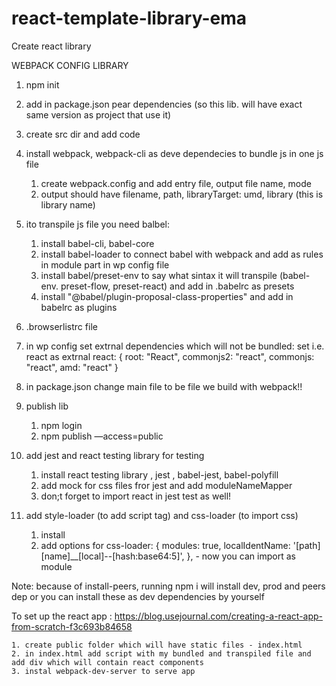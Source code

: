 # react-template-library-ema
Create react library

WEBPACK CONFIG LIBRARY

1. npm init
2. add in package.json pear dependencies (so this lib. will have exact same version as project that use it)
3. create src dir and add code
4. install webpack, webpack-cli as deve dependecies to bundle js in one js file 
	1. create webpack.config and add entry file, output file name, mode
	2. output should have filename, path,  libraryTarget: umd, library (this is library name)

5. ito transpile js file you need balbel:
    1. install babel-cli, babel-core
    2. install babel-loader to connect babel with webpack and add as rules in module part in wp config file
    3. install babel/preset-env to say what sintax it will transpile (babel-env. preset-flow, preset-react) and add in .babelrc as presets
    4. install "@babel/plugin-proposal-class-properties" and add in babelrc as plugins
6.  .browserlistrc file
7.  in wp config set extrnal dependencies which will not be bundled: set i.e. react as extrnal 
 		react: {
    		root: "React",
      		commonjs2: "react",
      		commonjs: "react",
      		amd: "react"
    		}
8. in package.json change main file to be file we build with webpack!!
9. publish lib
    1. npm login
    2. npm publish —access=public
10. add jest and react testing library for testing
	1. install react testing library , jest , babel-jest, babel-polyfill
	2. add mock for css files fror jest and add moduleNameMapper
	3. don;t forget to import react in jest test as well!
11. add style-loader (to add script tag) and css-loader (to import css)
	1. install 
	2. add options for css-loader: { modules: true, localIdentName: '[path][name]__[local]--[hash:base64:5]', }, -  now you can import as module


Note: because of install-peers, running npm i will install dev, prod and peers dep or you can install these as dev dependencies by yourself

To set up the react app :
https://blog.usejournal.com/creating-a-react-app-from-scratch-f3c693b84658

	1. create public folder which will have static files - index.html
	2. in index.html add script with my bundled and transpiled file and add div which will contain react components
	3. instal webpack-dev-server to serve app

